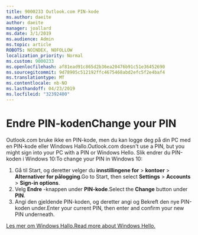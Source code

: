 ```yaml
---
title: 9000233 Outlook.com PIN-kode
ms.author: daeite
author: daeite
manager: joallard
ms.date: 3/1/2019
ms.audience: Admin
ms.topic: article
ROBOTS: NOINDEX, NOFOLLOW
localization_priority: Normal
ms.custom: 9000233
ms.openlocfilehash: af81ead91c865d2b36ea20476b91c51e36452690
ms.sourcegitcommit: 9d78905c512192ffc4675468abd2efc5f2e4baf4
ms.translationtype: MT
ms.contentlocale: nb-NO
ms.lasthandoff: 04/23/2019
ms.locfileid: "32392400"
---
```

# <a name="change-your-pin"></a><span data-ttu-id="2361b-102">Endre PIN-koden</span><span class="sxs-lookup"><span data-stu-id="2361b-102">Change your PIN</span></span>

<span data-ttu-id="2361b-103">Outlook.com bruke ikke en PIN-kode, men du kan logge deg på din PC med en PIN-kode eller Windows Hallo.</span><span class="sxs-lookup"><span data-stu-id="2361b-103">Outlook.com doesn't use a PIN, but you might sign into your PC with a PIN or Windows Hello.</span></span> <span data-ttu-id="2361b-104">Slik endrer du PIN-koden i Windows 10:</span><span class="sxs-lookup"><span data-stu-id="2361b-104">To change your PIN in Windows 10:</span></span>

1. <span data-ttu-id="2361b-105">Gå til Start, og deretter velger du **innstillingene for** > **kontoer** > **Alternativer for pålogging**.</span><span class="sxs-lookup"><span data-stu-id="2361b-105">Go to Start, then select **Settings** > **Accounts** > **Sign-in options**.</span></span>
2. <span data-ttu-id="2361b-106">Velg **Endre** -knappen under **PIN-kode**.</span><span class="sxs-lookup"><span data-stu-id="2361b-106">Select the **Change** button under **PIN**.</span></span>
3. <span data-ttu-id="2361b-107">Angi den gjeldende PIN-koden, og deretter angi og Bekreft den nye PIN-koden under.</span><span class="sxs-lookup"><span data-stu-id="2361b-107">Enter your current PIN, then enter and confirm your new PIN underneath.</span></span>

[<span data-ttu-id="2361b-108">Les mer om Windows Hallo.</span><span class="sxs-lookup"><span data-stu-id="2361b-108">Read more about Windows Hello.</span></span>](https://support.microsoft.com/help/17215/)